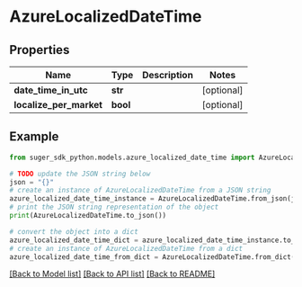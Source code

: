 # AzureLocalizedDateTime


## Properties

Name | Type | Description | Notes
------------ | ------------- | ------------- | -------------
**date_time_in_utc** | **str** |  | [optional] 
**localize_per_market** | **bool** |  | [optional] 

## Example

```python
from suger_sdk_python.models.azure_localized_date_time import AzureLocalizedDateTime

# TODO update the JSON string below
json = "{}"
# create an instance of AzureLocalizedDateTime from a JSON string
azure_localized_date_time_instance = AzureLocalizedDateTime.from_json(json)
# print the JSON string representation of the object
print(AzureLocalizedDateTime.to_json())

# convert the object into a dict
azure_localized_date_time_dict = azure_localized_date_time_instance.to_dict()
# create an instance of AzureLocalizedDateTime from a dict
azure_localized_date_time_from_dict = AzureLocalizedDateTime.from_dict(azure_localized_date_time_dict)
```
[[Back to Model list]](../README.md#documentation-for-models) [[Back to API list]](../README.md#documentation-for-api-endpoints) [[Back to README]](../README.md)


